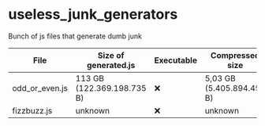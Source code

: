 # useless_junk_generators
Bunch of js files that generate dumb junk

File | Size of generated.js | Executable | Compressed size
---- | -------------------- | ---------- | ---------------
odd_or_even.js | 113 GB (122.369.198.735 B) | ❌ | 5,03 GB (5.405.894.458 B)
fizzbuzz.js | unknown | ❌ | unknown
